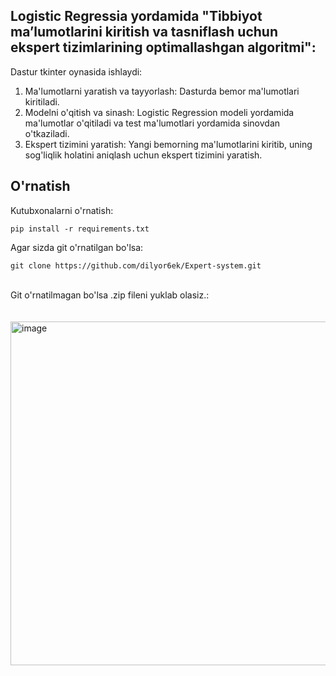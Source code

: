 Logistic Regressia yordamida "Tibbiyot ma’lumotlarini kiritish va tasniflash uchun ekspert tizimlarining optimallashgan algoritmi":
-------------------
Dastur tkinter oynasida ishlaydi:
1. Ma'lumotlarni yaratish va tayyorlash: Dasturda bemor ma'lumotlari kiritiladi.
2. Modelni o'qitish va sinash: Logistic Regression modeli yordamida ma'lumotlar o'qitiladi va test ma'lumotlari yordamida sinovdan o'tkaziladi.
3. Ekspert tizimini yaratish: Yangi bemorning ma'lumotlarini kiritib, uning sog'liqlik holatini aniqlash uchun ekspert tizimini yaratish.


O'rnatish
-------
Kutubxonalarni o'rnatish:
~~~
pip install -r requirements.txt
~~~

Agar sizda git o'rnatilgan bo'lsa:
~~~
git clone https://github.com/dilyor6ek/Expert-system.git
~~~

<br>
Git o'rnatilmagan bo'lsa .zip fileni yuklab olasiz.:
<br><br><br>
<img width="550" alt="image" src="https://github.com/user-attachments/assets/327ca3dc-719f-4418-a785-b7957dee64da">

<br><br>
